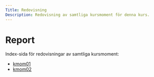 ```yaml
---
Title: Redovisning
Description: Redovisning av samtliga kursmoment för denna kurs.
---
```


Report
==================

Index-sida för redovisningar av samtliga kursmoment:

* [kmom01](report/kmom01)
* [kmom02](report/kmom02)